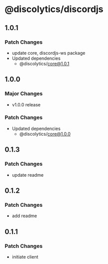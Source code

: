 # @discolytics/discordjs

## 1.0.1

### Patch Changes

- update core, discordjs-ws package
- Updated dependencies
  - @discolytics/core@1.0.1

## 1.0.0

### Major Changes

- v1.0.0 release

### Patch Changes

- Updated dependencies
  - @discolytics/core@1.0.0

## 0.1.3

### Patch Changes

- update readme

## 0.1.2

### Patch Changes

- add readme

## 0.1.1

### Patch Changes

- initiate client

